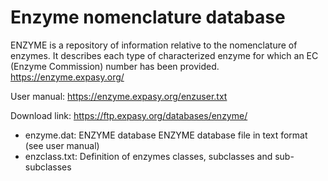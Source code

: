# Enzyme nomenclature database

ENZYME is a repository of information relative to the nomenclature of enzymes. It describes each type of characterized
enzyme for which an EC (Enzyme Commission) number has been provided.  
https://enzyme.expasy.org/

User manual: https://enzyme.expasy.org/enzuser.txt

Download link: https://ftp.expasy.org/databases/enzyme/

- enzyme.dat: ENZYME database ENZYME database file in text format (see user manual)
- enzclass.txt: Definition of enzymes classes, subclasses and sub-subclasses

